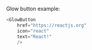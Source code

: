 Glow button example:

```js
<GlowButton
    href="https://reactjs.org"
    icon="react"
    text="React!"
    />
```
